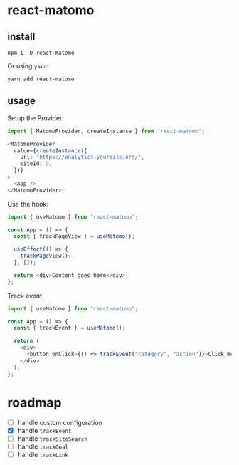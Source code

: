 # react-matomo

## install

```
npm i -D react-matomo
```

Or using `yarn`:

```
yarn add react-matomo
```

## usage

Setup the Provider:

```ts
import { MatomoProvider, createInstance } from "react-matomo";

<MatomoProvider
  value={createInstance({
    url: "https://analytics.yoursite.org/",
    siteId: 9,
  })}
>
  <App />
</MatomoProvider>;
```

Use the hook:

```ts
import { useMatomo } from "react-matomo";

const App = () => {
  const { trackPageView } = useMatomo();

  useEffect(() => {
    trackPageView();
  }, []);

  return <div>Content goes here</div>;
};
```

Track event

```ts
import { useMatomo } from "react-matomo";

const App = () => {
  const { trackEvent } = useMatomo();

  return (
    <div>
      <button onClick={() => trackEvent("category", "action")}>Click me</button>
    </div>
  );
};
```

# roadmap

- [ ] handle custom configuration
- [x] handle `trackEvent`
- [ ] handle `trackSiteSearch`
- [ ] handle `trackGoal`
- [ ] handle `trackLink`
